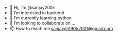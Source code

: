 - 👋 Hi, I’m @sanjay200k
- 👀 I’m interested in backend
- 🌱 I’m currently learning python
- 💞️ I’m looking to collaborate on ...
- 📫 How to reach me sanjaygh19052001@gmail.com

<!---
sanjay200k/sanjay200k is a ✨ special ✨ repository because its `README.md` (this file) appears on your GitHub profile.
You can click the Preview link to take a look at your changes.
--->
